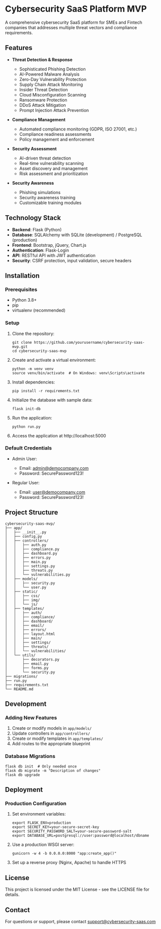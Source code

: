 # Cybersecurity SaaS Platform MVP

A comprehensive cybersecurity SaaS platform for SMEs and Fintech companies that addresses multiple threat vectors and compliance requirements.

## Features

- **Threat Detection & Response**
  - Sophisticated Phishing Detection
  - AI-Powered Malware Analysis
  - Zero-Day Vulnerability Protection
  - Supply Chain Attack Monitoring
  - Insider Threat Detection
  - Cloud Misconfiguration Scanning
  - Ransomware Protection
  - DDoS Attack Mitigation
  - Prompt Injection Attack Prevention

- **Compliance Management**
  - Automated compliance monitoring (GDPR, ISO 27001, etc.)
  - Compliance readiness assessments
  - Policy management and enforcement

- **Security Assessment**
  - AI-driven threat detection
  - Real-time vulnerability scanning
  - Asset discovery and management
  - Risk assessment and prioritization

- **Security Awareness**
  - Phishing simulations
  - Security awareness training
  - Customizable training modules

## Technology Stack

- **Backend**: Flask (Python)
- **Database**: SQLAlchemy with SQLite (development) / PostgreSQL (production)
- **Frontend**: Bootstrap, jQuery, Chart.js
- **Authentication**: Flask-Login
- **API**: RESTful API with JWT authentication
- **Security**: CSRF protection, input validation, secure headers

## Installation

### Prerequisites

- Python 3.8+
- pip
- virtualenv (recommended)

### Setup

1. Clone the repository:
   ```
   git clone https://github.com/yourusername/cybersecurity-saas-mvp.git
   cd cybersecurity-saas-mvp
   ```

2. Create and activate a virtual environment:
   ```
   python -m venv venv
   source venv/bin/activate  # On Windows: venv\Scripts\activate
   ```

3. Install dependencies:
   ```
   pip install -r requirements.txt
   ```

4. Initialize the database with sample data:
   ```
   flask init-db
   ```

5. Run the application:
   ```
   python run.py
   ```

6. Access the application at http://localhost:5000

### Default Credentials

- Admin User:
  - Email: admin@democompany.com
  - Password: SecurePassword123!

- Regular User:
  - Email: user@democompany.com
  - Password: SecurePassword123!

## Project Structure

```
cybersecurity-saas-mvp/
├── app/
│   ├── __init__.py
│   ├── config.py
│   ├── controllers/
│   │   ├── auth.py
│   │   ├── compliance.py
│   │   ├── dashboard.py
│   │   ├── errors.py
│   │   ├── main.py
│   │   ├── settings.py
│   │   ├── threats.py
│   │   └── vulnerabilities.py
│   ├── models/
│   │   ├── security.py
│   │   └── user.py
│   ├── static/
│   │   ├── css/
│   │   ├── img/
│   │   └── js/
│   ├── templates/
│   │   ├── auth/
│   │   ├── compliance/
│   │   ├── dashboard/
│   │   ├── email/
│   │   ├── errors/
│   │   ├── layout.html
│   │   ├── main/
│   │   ├── settings/
│   │   ├── threats/
│   │   └── vulnerabilities/
│   └── utils/
│       ├── decorators.py
│       ├── email.py
│       ├── forms.py
│       └── security.py
├── migrations/
├── run.py
├── requirements.txt
└── README.md
```

## Development

### Adding New Features

1. Create or modify models in `app/models/`
2. Update controllers in `app/controllers/`
3. Create or modify templates in `app/templates/`
4. Add routes to the appropriate blueprint

### Database Migrations

```
flask db init  # Only needed once
flask db migrate -m "Description of changes"
flask db upgrade
```

## Deployment

### Production Configuration

1. Set environment variables:
   ```
   export FLASK_ENV=production
   export SECRET_KEY=your-secure-secret-key
   export SECURITY_PASSWORD_SALT=your-secure-password-salt
   export DATABASE_URL=postgresql://user:password@localhost/dbname
   ```

2. Use a production WSGI server:
   ```
   gunicorn -w 4 -b 0.0.0.0:8000 "app:create_app()"
   ```

3. Set up a reverse proxy (Nginx, Apache) to handle HTTPS

## License

This project is licensed under the MIT License - see the LICENSE file for details.

## Contact

For questions or support, please contact support@cybersecurity-saas.com

